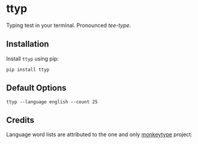 # ttyp
Typing test in your terminal. Pronounced *tee-type*.
## Installation
Install `ttyp` using pip:
```
pip install ttyp
```
## Default Options
```
ttyp --language english --count 25
```

## Credits
Language word lists are attributed to the one and only [monkeytype](https://github.com/monkeytypegame/monkeytype) project.
